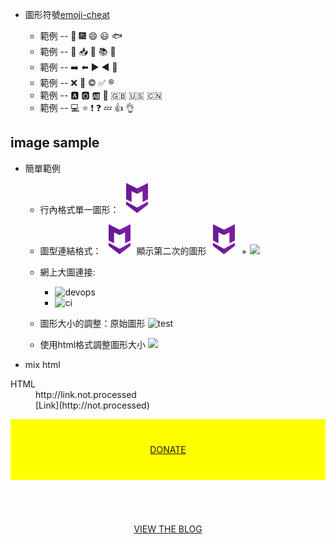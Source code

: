 - 圖形符號[emoji-cheat](http://www.emoji-cheat-sheet.com/)  

  - 範例 -- :tada: :fireworks: :smile: :smiley: :fish:
  - 範例 -- :email: :inbox_tray: :date: :books: :pushpin:
  - 範例 -- :arrow_right: :arrow_left: :arrow_forward: :arrow_backward: :link:
  - 範例 -- :x: :100: :copyright: :white_check_mark: :registered:
  - 範例 -- :a: :o2: :ab: :no_entry_sign: :uk: :us: :cn:
  - 範例 -- :computer: :star: :exclamation: :question: :zzz: :thumbsup: :ok_hand:

## image sample
- 簡單範例

  - 行內格式單一圖形：
![alt text](https://github.com/adam-p/markdown-here/raw/master/src/common/images/icon48.png "Logo 標題文字範例一")

  - 圖型連結格式：
![alt text][logo] 顯示第二次的圖形 ![alt text][logo] + ![][mba]

  - 網上大圖連接:
    - ![devops][devops1]
    - ![ci][devops2]

  - 圖形大小的調整：原始圖形 ![test](https://github.com/favicon.ico)
  - 使用html格式調整圖形大小 <img style="float; right;" src="https://github.com/favicon.ico" width="96">

- mix html
<dl>
  <dt>HTML</dt>
  <dd>http://link.not.processed</dd>
  <dd>[Link](http://not.processed)</dd>
</dl>

<div style="background-color:yellow; text-align:center; vertical-align: middle; padding:40px 0;">
<a href="/donate">DONATE</a>
</div>

<div style="background-color:pink); text-align:center; vertical-align: middle; padding:40px 0; margin-top:30px">
<a href="/blog">VIEW THE BLOG</a>
</div>


[logo]: https://github.com/adam-p/markdown-here/raw/master/src/common/images/icon48.png "Logo 標題文字範例二"

[mba]: http://baltimore.orioles.mlb.com/images/8/5/8/113325858/mlb.com_85zr0j8l.png

[devops1]: http://www.continuousautomation.com/wp-content/uploads/2014/08/solution-s-curve.png

[devops2]: http://www.continuousautomation.com/wp-content/uploads/2015/02/DevOps.png
